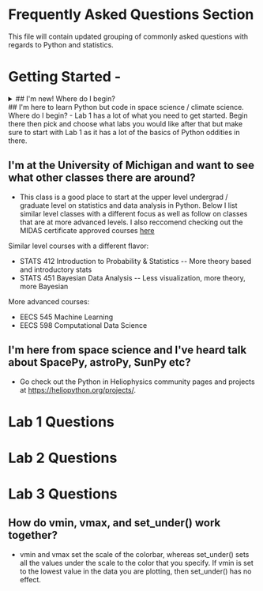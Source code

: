 # Frequently Asked Questions Section
This file will contain updated grouping of commonly asked questions with regards to Python and statistics. 

# Getting Started - 

<details><summary>## I'm new! Where do I begin?</summary>
 - If you are new to programming or new to Python: I reccomend going through each lab in the order it is presented. Lab 1 and beyond. Each one builds off the other. Go ahead and download the whole repository and work through it at the pace that feels right. I reccomend weekly lab time just so that it stays fresh! You can get Python for FREE through either through the Canopy or the Anaconda distribution. The labs were made and tested with the Anaconda distribution. 
</p>
</details>
## I'm here to learn Python but code in space science / climate science. Where do I begin?
- Lab 1 has a lot of what you need to get started. Begin there then pick and choose what labs you would like after that but make sure to start with Lab 1 as it has a lot of the basics of Python oddities in there. 

## I'm at the University of Michigan and want to see what other classes there are around?
- This class is a good place to start at the upper level undergrad / graduate level on statistics and data analysis in Python. Below I list similar level classes with a different focus as well as follow on classes that are at more advanced levels. I also reccomend checking out the MIDAS certificate approved courses [here](https://midas.umich.edu/certificate/approved-courses/)

Similar level courses with a different flavor: 
- STATS 412 Introduction to Probability & Statistics
-- More theory based and introductory stats
- STATS 451 Bayesian Data Analysis 
-- Less visualization, more theory, more Bayesian

More advanced courses:
- EECS 545 Machine Learning 
- EECS 598 Computational Data Science


## I'm here from space science and I've heard talk about SpacePy, astroPy, SunPy etc?
- Go check out the Python in Heliophysics community pages and projects at https://heliopython.org/projects/.

# Lab 1 Questions

# Lab 2 Questions

# Lab 3 Questions

## How do vmin, vmax, and set_under() work together?
- vmin and vmax set the scale of the colorbar, whereas set_under() sets all the values under the scale to the color that you specify. If vmin is set to the lowest value in the data you are plotting, then set_under() has no effect. 
